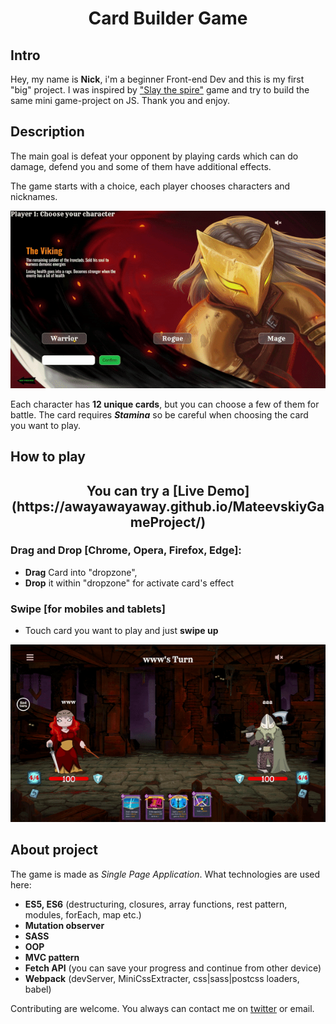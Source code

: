 <h1 style="text-align: center">Card Builder Game</h1> 

## Intro
Hey, my name is **Nick**, i'm a beginner Front-end Dev and  this is my first "big" project. 
I was inspired by ["Slay the spire"](https://store.steampowered.com/app/646570/Slay_the_Spire/) game and try to build the same mini game-project on JS.
Thank you and enjoy.

## Description

The main goal is defeat your opponent by playing cards which can do damage, defend you and some of them 
have additional effects.

The game starts with a choice, each player chooses characters and nicknames.

![til](./images/selection.gif)

Each character has **12 unique cards**, but you can choose a few of them for battle.
The card requires _**Stamina**_ so be careful when choosing the card you want to play.

## How to play

<h2 style="text-align: center">You can try a [Live Demo](https://awayawayaway.github.io/MateevskiyGameProject/)

### Drag and Drop [Chrome, Opera, Firefox, Edge]:
* **Drag** Card into "dropzone",
* **Drop** it within "dropzone" for activate card's effect

### Swipe [for mobiles and tablets]
* Touch card you want to play and just **swipe up**

![til](./images/battle.gif)

## About project

The game is made as _Single Page Application_.
What technologies are used here:

* **ES5, ES6** (destructuring, closures, array functions, rest pattern, modules, forEach, map etc.)
* **Mutation observer**
* **SASS**
* **OOP**
* **MVC pattern**
* **Fetch API** (you can save your progress and continue from other device)
* **Webpack** (devServer, MiniCssExtracter, css|sass|postcss loaders, babel)

Contributing are welcome.
You always can contact me on [twitter](https://twitter.com/Nikolay08474464) or email.
